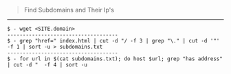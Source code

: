 > Find Subdomains and Their Ip's
-------------------------------------------------------

```
$ - wget <SITE.domain>
------------------------------------
$ - grep "href=" index.html | cut -d "/ -f 3 | grep "\." | cut -d '"' -f 1 | sort -u > subdomains.txt
------------------------------------
$ - for url in $(cat subdomains.txt); do host $url; grep "has address" | cut -d "  -f 4 | sort -u
```
